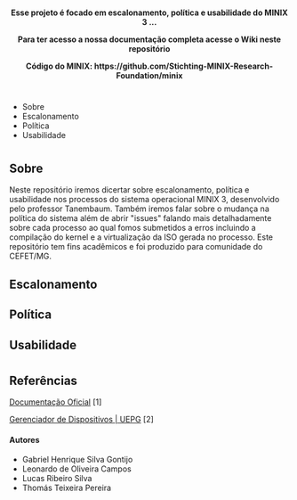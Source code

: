 <h4 align="center">	
  Esse projeto é focado em escalonamento, política e usabilidade do MINIX 3 ...<p>
  Para ter acesso a nossa documentação completa acesse o Wiki neste repositório <p>
  Código do MINIX: https://github.com/Stichting-MINIX-Research-Foundation/minix<p>
</h4>
<h1></h1>

* Sobre
* Escalonamento
* Política
* Usabilidade

<h1></h1>

<h2>Sobre</h2>

Neste repositório iremos dicertar sobre escalonamento, política e usabilidade nos processos do sistema operacional MINIX 3, desenvolvido pelo professor Tanembaum.
Também iremos falar sobre o mudança na política do sistema além de abrir "issues" falando mais detalhadamente sobre cada processo ao qual fomos submetidos a erros
incluindo a compilação do kernel e a virtualização da ISO gerada no processo. Este repositório tem fins acadêmicos e foi produzido para comunidade do CEFET/MG.

<h2>Escalonamento</h2>

<h2>Política</h2>

<h2>Usabilidade</h2>

<h1></h1>

## Referências

[Documentação Oficial](http://minix3.org/doc/) [1]

[Gerenciador de Dispositivos | UEPG](https://deinfo.uepg.br/~alunoso/2019/SO/MINIX/DISPOSITIVOS/site%20rea/#:~:text=Entrada%20e%20saida%20minix%20No%20Minix%2C%20drivers%20de,pode%20fazer%20e%20aumente%20a%20estabilidade%20do%20sistema) [2]

#### Autores
	
- Gabriel Henrique Silva Gontijo
- Leonardo de Oliveira Campos
- Lucas Ribeiro Silva
- Thomás Teixeira Pereira

